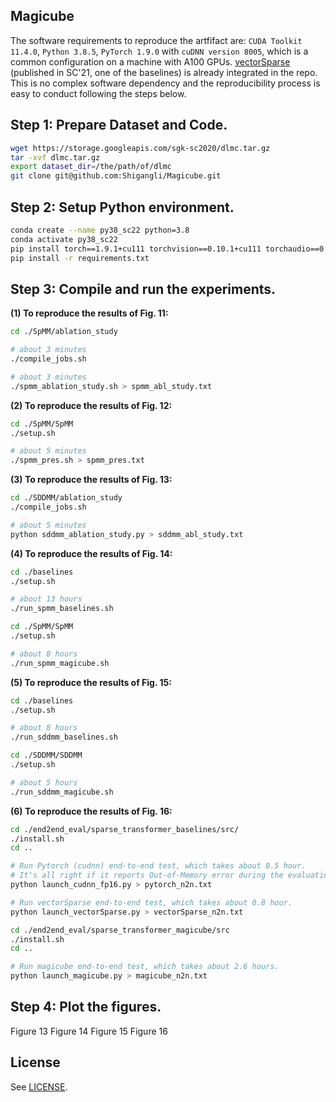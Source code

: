 ## Magicube

The software requirements to reproduce the artfifact are: `CUDA Toolkit 11.4.0`, `Python 3.8.5`, `PyTorch 1.9.0` with `cuDNN version 8005`, which is a common configuration on a machine with A100 GPUs. [vectorSparse](https://github.com/apuaaChen/vectorSparse) (published in SC'21, one of the baselines) is already integrated in the repo. This is no complex software dependency and the reproducibility process is easy to conduct following the steps below.

## Step 1: Prepare Dataset and Code.

```bash
wget https://storage.googleapis.com/sgk-sc2020/dlmc.tar.gz
tar -xvf dlmc.tar.gz
export dataset_dir=/the/path/of/dlmc
git clone git@github.com:Shigangli/Magicube.git
``` 

## Step 2: Setup Python environment.

```bash
conda create --name py38_sc22 python=3.8
conda activate py38_sc22
pip install torch==1.9.1+cu111 torchvision==0.10.1+cu111 torchaudio==0.9.1 -f https://download.pytorch.org/whl/torch_stable.html
pip install -r requirements.txt
``` 

## Step 3: Compile and run the experiments.

**(1) To reproduce the results of Fig. 11:**

```bash
cd ./SpMM/ablation_study

# about 3 minutes
./compile_jobs.sh

# about 3 minutes
./spmm_ablation_study.sh > spmm_abl_study.txt
``` 

**(2) To reproduce the results of Fig. 12:**

```bash
cd ./SpMM/SpMM
./setup.sh

# about 5 minutes
./spmm_pres.sh > spmm_pres.txt
``` 

**(3) To reproduce the results of Fig. 13:**

```bash
cd ./SDDMM/ablation_study
./compile_jobs.sh

# about 5 minutes
python sddmm_ablation_study.py > sddmm_abl_study.txt
``` 

**(4) To reproduce the results of Fig. 14:**

```bash
cd ./baselines
./setup.sh

# about 13 hours
./run_spmm_baselines.sh
``` 

```bash
cd ./SpMM/SpMM
./setup.sh

# about 8 hours
./run_spmm_magicube.sh
``` 

**(5) To reproduce the results of Fig. 15:**

```bash
cd ./baselines
./setup.sh

# about 8 hours
./run_sddmm_baselines.sh
``` 

```bash
cd ./SDDMM/SDDMM
./setup.sh

# about 5 hours
./run_sddmm_magicube.sh
``` 

**(6) To reproduce the results of Fig. 16:**
  
```bash
cd ./end2end_eval/sparse_transformer_baselines/src/
./install.sh
cd ..

# Run Pytorch (cudnn) end-to-end test, which takes about 0.5 hour. 
# It's all right if it reports Out-of-Memory error during the evaluation.
python launch_cudnn_fp16.py > pytorch_n2n.txt

# Run vectorSparse end-to-end test, which takes about 0.8 hour.
python launch_vectorSparse.py > vectorSparse_n2n.txt
``` 

```bash
cd ./end2end_eval/sparse_transformer_magicube/src
./install.sh
cd ..

# Run magicube end-to-end test, which takes about 2.6 hours.
python launch_magicube.py > magicube_n2n.txt
``` 


## Step 4: Plot the figures.
Figure 13
Figure 14
Figure 15
Figure 16


## License

See [LICENSE](LICENSE).
